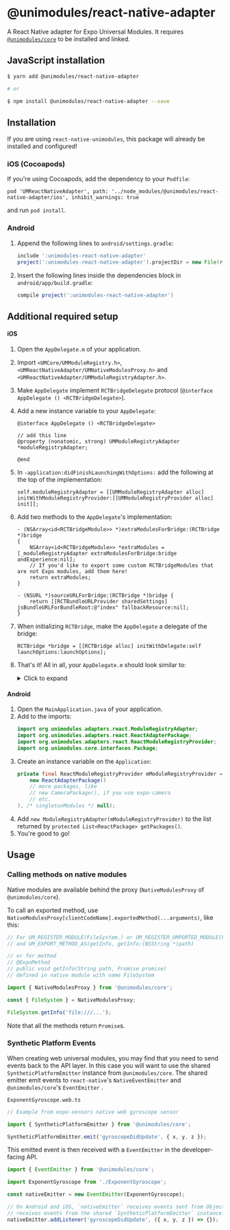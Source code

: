 # @unimodules/react-native-adapter

A React Native adapter for Expo Universal Modules. It requires [`@unimodules/core`](https://github.com/expo/expo/tree/master/packages/@unimodules/core) to be installed and linked.

## JavaScript installation

```sh
$ yarn add @unimodules/react-native-adapter

# or

$ npm install @unimodules/react-native-adapter --save
```

## Installation

If you are using `react-native-unimodules`, this package will already be installed and configured!

### iOS (Cocoapods)

If you're using Cocoapods, add the dependency to your `Podfile`:

`pod 'UMReactNativeAdapter', path: '../node_modules/@unimodules/react-native-adapter/ios', inhibit_warnings: true`

and run `pod install`.

### Android

1.  Append the following lines to `android/settings.gradle`:
    ```gradle
    include ':unimodules-react-native-adapter'
    project(':unimodules-react-native-adapter').projectDir = new File(rootProject.projectDir, '../node_modules/@unimodules/react-native-adapter/android')
    ```
2.  Insert the following lines inside the dependencies block in `android/app/build.gradle`:
    ```gradle
    compile project(':unimodules-react-native-adapter')
    ```

## Additional required setup

#### iOS

1. Open the `AppDelegate.m` of your application.
2. Import `<UMCore/UMModuleRegistry.h>`, `<UMReactNativeAdapter/UMNativeModulesProxy.h>` and `<UMReactNativeAdapter/UMModuleRegistryAdapter.h>`.
3. Make `AppDelegate` implement `RCTBridgeDelegate` protocol (`@interface AppDelegate () <RCTBridgeDelegate>`).
4. Add a new instance variable to your `AppDelegate`:

   ```objc
   @interface AppDelegate () <RCTBridgeDelegate>

   // add this line
   @property (nonatomic, strong) UMModuleRegistryAdapter *moduleRegistryAdapter;

   @end
   ```

5. In `-application:didFinishLaunchingWithOptions:` add the following at the top of the implementation:
   ```objc
   self.moduleRegistryAdapter = [[UMModuleRegistryAdapter alloc] initWithModuleRegistryProvider:[[UMModuleRegistryProvider alloc] init]];
   ```
6. Add two methods to the `AppDelegate`'s implementation:

   ```objc
   - (NSArray<id<RCTBridgeModule>> *)extraModulesForBridge:(RCTBridge *)bridge
   {
       NSArray<id<RCTBridgeModule>> *extraModules = [_moduleRegistryAdapter extraModulesForBridge:bridge andExperience:nil];
       // If you'd like to export some custom RCTBridgeModules that are not Expo modules, add them here!
       return extraModules;
   }

   - (NSURL *)sourceURLForBridge:(RCTBridge *)bridge {
       return [[RCTBundleURLProvider sharedSettings] jsBundleURLForBundleRoot:@"index" fallbackResource:nil];
   }
   ```

7. When initializing `RCTBridge`, make the `AppDelegate` a delegate of the bridge:
   ```objc
   RCTBridge *bridge = [[RCTBridge alloc] initWithDelegate:self launchOptions:launchOptions];
   ```
8. That's it! All in all, your `AppDelegate.m` should look similar to:

   <details>
       <summary>Click to expand</summary>
       <p>

   ```objc
   #import "AppDelegate.h"

   #import <React/RCTBundleURLProvider.h>
   #import <React/RCTRootView.h>

   #import <UMCore/UMModuleRegistry.h>
   #import <UMReactNativeAdapter/UMNativeModulesProxy.h>
   #import <UMReactNativeAdapter/UMModuleRegistryAdapter.h>

   @interface AppDelegate () <RCTBridgeDelegate>

   @property (nonatomic, strong) UMModuleRegistryAdapter *moduleRegistryAdapter;

   @end

   @implementation AppDelegate

   - (BOOL)application:(UIApplication *)application didFinishLaunchingWithOptions:(NSDictionary *)launchOptions
   {
       self.moduleRegistryAdapter = [[UMModuleRegistryAdapter alloc] initWithModuleRegistryProvider:[[UMModuleRegistryProvider alloc] init]];
       RCTBridge *bridge = [[RCTBridge alloc] initWithDelegate:self launchOptions:launchOptions];
       RCTRootView *rootView = [[RCTRootView alloc] initWithBridge:bridge moduleName:@"YOUR_MODULE_NAME" initialProperties:nil];
       rootView.backgroundColor = [[UIColor alloc] initWithRed:1.0f green:1.0f blue:1.0f alpha:1];

       self.window = [[UIWindow alloc] initWithFrame:[UIScreen mainScreen].bounds];
       UIViewController *rootViewController = [UIViewController new];
       rootViewController.view = rootView;
       self.window.rootViewController = rootViewController;
       [self.window makeKeyAndVisible];
       return YES;
   }

   - (NSArray<id<RCTBridgeModule>> *)extraModulesForBridge:(RCTBridge *)bridge
   {
       NSArray<id<RCTBridgeModule>> *extraModules = [_moduleRegistryAdapter extraModulesForBridge:bridge andExperience:nil];
       // If you'd like to export some custom RCTBridgeModules that are not universal modules, add them here!
       return extraModules;
   }

   - (NSURL *)sourceURLForBridge:(RCTBridge *)bridge {
       return [[RCTBundleURLProvider sharedSettings] jsBundleURLForBundleRoot:@"index" fallbackResource:nil];
   }

   @end
   ```

   </details>

#### Android

1. Open the `MainApplication.java` of your application.
2. Add to the imports:
   ```java
   import org.unimodules.adapters.react.ModuleRegistryAdapter;
   import org.unimodules.adapters.react.ReactAdapterPackage;
   import org.unimodules.adapters.react.ReactModuleRegistryProvider;
   import org.unimodules.core.interfaces.Package;
   ```
3. Create an instance variable on the `Application`:
   ```java
   private final ReactModuleRegistryProvider mModuleRegistryProvider = new ReactModuleRegistryProvider(Arrays.<Package>asList(
       new ReactAdapterPackage()
       // more packages, like
       // new CameraPackage(), if you use expo-camera
       // etc.
   ), /* singletonModules */ null);
   ```
4. Add `new ModuleRegistryAdapter(mModuleRegistryProvider)` to the list returned by `protected List<ReactPackage> getPackages()`.
5. You're good to go!

## Usage

### Calling methods on native modules

Native modules are available behind the proxy (`NativeModulesProxy` of `@unimodules/core`).

To call an exported method, use `NativeModulesProxy[clientCodeName].exportedMethod(...arguments)`, like this:

```js
// For UM_REGISTER_MODULE(FileSystem,) or UM_REGISTER_UMPORTED_MODULE(FileSystem)
// and UM_EXPORT_METHOD_AS(getInfo, getInfo:(NSString *)path)

// or for method
// @ExpoMethod
// public void getInfo(String path, Promise promise)
// defined in native module with name FileSystem

import { NativeModulesProxy } from '@unimodules/core';

const { FileSystem } = NativeModulesProxy;

FileSystem.getInfo('file:///...');
```

Note that all the methods return `Promise`s.

### Synthetic Platform Events

When creating web universal modules, you may find that you need to send events back to the API layer.
In this case you will want to use the shared `SyntheticPlatformEmitter` instance from `@unimodules/core`. The shared emitter emit events to `react-native`'s `NativeEventEmitter` and `@unimodules/core`'s `EventEmitter` .

`ExponentGyroscope.web.ts`

```js
// Example from expo-sensors native web gyroscope sensor

import { SyntheticPlatformEmitter } from '@unimodules/core';

SyntheticPlatformEmitter.emit('gyroscopeDidUpdate', { x, y, z });
```

This emitted event is then received with a `EventEmitter` in the developer-facing API.

```js
import { EventEmitter } from '@unimodules/core';

import ExponentGyroscope from './ExponentGyroscope';

const nativeEmitter = new EventEmitter(ExponentGyroscope);

// On Android and iOS, `nativeEmitter` receives events sent from Objective-C and Java. On web, it
// receives events from the shared `SyntheticPlatformEmitter` instance.
nativeEmitter.addListener('gyroscopeDidUpdate', ({ x, y, z }) => {});
```
